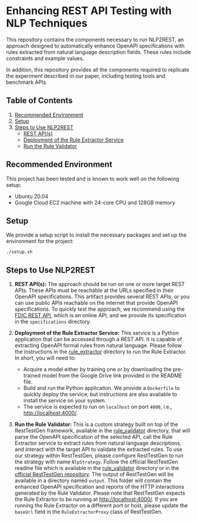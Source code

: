 # Enhancing REST API Testing with NLP Techniques

This repository contains the components necessary to run NLP2REST, an approach designed to automatically enhance OpenAPI specifications with rules extracted from natural language description fields. These rules include constraints and example values. 

In addition, this repository provides all the components required to replicate the experiment described in our paper, including testing tools and benchmark APIs.

## Table of Contents

1. [Recommended Environment](#recommended-environment)
2. [Setup](#setup)
3. [Steps to Use NLP2REST](#steps-to-use-nlp2rest)
    - [REST API(s)](#rest-apis)
    - [Deployment of the Rule Extractor Service](#deployment-of-the-rule-extractor-service)
    - [Run the Rule Validator](#run-the-rule-validator)

## Recommended Environment

This project has been tested and is known to work well on the following setup:

- Ubuntu 20.04
- Google Cloud EC2 machine with 24-core CPU and 128GB memory

## Setup

We provide a setup script to install the necessary packages and set up the environment for the project:

```
./setup.sh
```

## Steps to Use NLP2REST

1. **REST API(s):** The approach should be run on one or more target REST APIs. These APIs must be reachable at the URLs specified in their OpenAPI specifications. This artifact provides several REST APIs, or you can use public APIs reachable on the internet that provide OpenAPI specifications. To quickly test the approach, we recommend using the [FDIC REST API](https://banks.data.fdic.gov/), which is an online API, and we provide its specification in the `specifications` directory.

2. **Deployment of the Rule Extractor Service:** This service is a Python application that can be accessed through a REST API. It is capable of extracting OpenAPI formal rules from natural language. Please follow the instructions in the [rule_extractor](https://github.com/codingsoo/nlp2rest/tree/main/rule_extractor) directory to run the Rule Extractor. In short, you will need to:
    - Acquire a model either by training one or by downloading the pre-trained model from the Google Drive link provided in the README file.
    - Build and run the Python application. We provide a `Dockerfile` to quickly deploy the service, but instructions are also available to install the service on your system.
    - The service is expected to run on `localhost` on port `4000`, i.e., [http://localhost:4000/]().

3. **Run the Rule Validator:** This is a custom strategy built on top of the RestTestGen framework, available in the [rule_validator](https://github.com/codingsoo/nlp2rest/tree/main/rule_validator) directory, that will parse the OpenAPI specification of the selected API, call the Rule Extractor service to extract rules from natural language descriptions, and interact with the target API to validate the extracted rules.
To use our strategy within RestTestGen, please configure RestTestGen to run the strategy with name `NlpStrategy`. Follow the official RestTestGen readme file which is available in the [rule_validator](https://github.com/codingsoo/nlp2rest/tree/main/rule_validator) directory or in the [official RestTestGen repository](https://github.com/SeUniVr/RestTestGen).
The output of RestTestGen will be available in a directory named `output`. This folder will contain the enhanced OpenAPI specification and reports of the HTTP interactions generated by the Rule Validator. Please note that RestTestGen expects the Rule Extractor to be running at [http://localhost:4000/](http://localhost:4000/). If you are running the Rule Extractor on a different port or host, please update the `baseUrl` field in the `RuleExtractorProxy` class of RestTestGen. 

